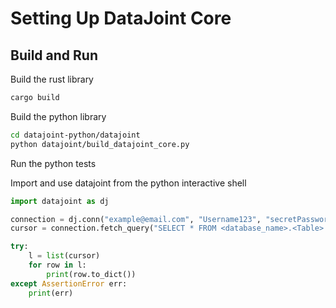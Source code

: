 # Setting Up DataJoint Core

## Build and Run

Build the rust library

```bash
cargo build
```

Build the python library
```bash
cd datajoint-python/datajoint
python datajoint/build_datajoint_core.py
```

Run the python tests

Import and use datajoint from the python interactive shell

```python
import datajoint as dj

connection = dj.conn("example@email.com", "Username123", "secretPassword", reset=False, use_tls=True)
cursor = connection.fetch_query("SELECT * FROM <database_name>.<Table> where <trait> = ?", '<trait-lit>')

try:
    l = list(cursor)
    for row in l:
        print(row.to_dict())
except AssertionError err:
    print(err)
```
